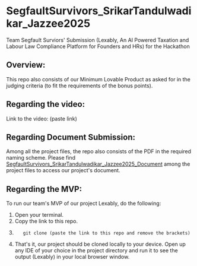 # SegfaultSurvivors_SrikarTandulwadikar_Jazzee2025
Team Segfault Surviors' Submission (Lexably, An AI Powered Taxation and Labour Law Compliance Platform for Founders and HRs) for the Hackathon


## Overview:
This repo also consists of our Minimum Lovable Product as asked for in the judging criteria (to fit the requirements of the bonus points). 

## Regarding the video:
Link to the video: (paste link)

## Regarding Document Submission:
Among all the project files, the repo also consists of the PDF in the required naming scheme. Please find <ins>SegfaultSurvivors_SrikarTandulwadikar_Jazzee2025_Document</ins> among the project files to access our project's document. 

## Regarding the MVP:
To run our team's MVP of our project Lexably, do the following:
1. Open your terminal.
2. Copy the link to this repo.
3. ```
      git clone (paste the link to this repo and remove the brackets)
   ```
4. That's it, our project should be cloned locally to your device. Open up any IDE of your choice in the project directory and run it to see the output (Lexably) in your local browser window.




